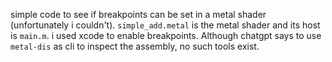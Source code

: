 simple code to see if breakpoints can be set in a metal shader (unfortunately i couldn't). `simple_add.metal` is the metal shader and its host is `main.m`. i used xcode to enable breakpoints. Although chatgpt says to use `metal-dis` as cli to inspect the assembly, no such tools exist.
